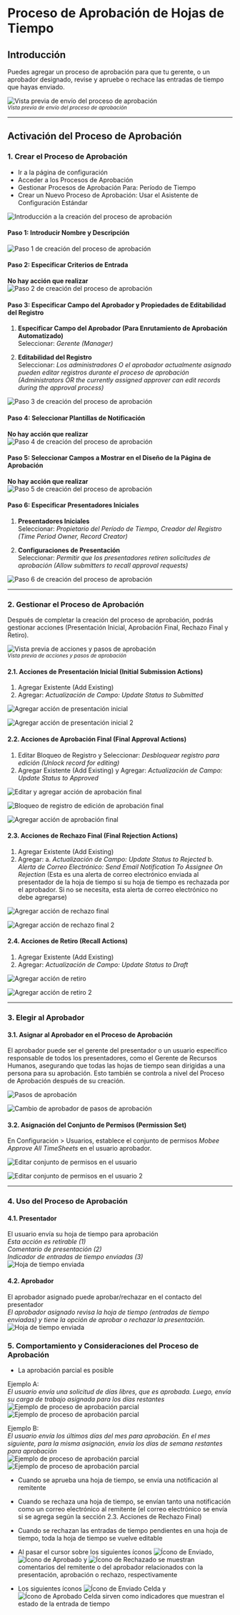 # Proceso de Aprobación de Hojas de Tiempo

## Introducción

Puedes agregar un proceso de aprobación para que tu gerente, o un aprobador designado, revise y apruebe o rechace las entradas de tiempo que hayas enviado.

![Vista previa de envío del proceso de aprobación](images/APImg/approvalProcessCreation/approvalProcessPreview.png "Vista previa de envío del proceso de aprobación")  
<sup>*Vista previa de envío del proceso de aprobación*</sup>

---

## Activación del Proceso de Aprobación

### 1. Crear el Proceso de Aprobación

- Ir a la página de configuración
- Acceder a los Procesos de Aprobación
- Gestionar Procesos de Aprobación Para: Período de Tiempo
- Crear un Nuevo Proceso de Aprobación: Usar el Asistente de Configuración Estándar

![Introducción a la creación del proceso de aprobación](images/APImg/approvalProcessCreation/approvalProcessCreationIntro.png "Introducción a la creación del proceso de aprobación")

#### Paso 1: Introducir Nombre y Descripción

![Paso 1 de creación del proceso de aprobación](images/APImg/approvalProcessCreation/approvalProcessCreationStep1.png "Paso 1 de creación del proceso de aprobación")

#### Paso 2: Especificar Criterios de Entrada

**No hay acción que realizar**  
![Paso 2 de creación del proceso de aprobación](images/APImg/approvalProcessCreation/approvalProcessCreationStep2.png "Paso 2 de creación del proceso de aprobación")

#### Paso 3: Especificar Campo del Aprobador y Propiedades de Editabilidad del Registro

1. **Especificar Campo del Aprobador (Para Enrutamiento de Aprobación Automatizado)**  
   Seleccionar: *Gerente (Manager)*

2. **Editabilidad del Registro**  
   Seleccionar: *Los administradores O el aprobador actualmente asignado pueden editar registros durante el proceso de aprobación (Administrators OR the currently assigned approver can edit records during the approval process)*  

![Paso 3 de creación del proceso de aprobación](images/APImg/approvalProcessCreation/approvalProcessCreationStep3.png "Paso 3 de creación del proceso de aprobación")

#### Paso 4: Seleccionar Plantillas de Notificación

**No hay acción que realizar**  
![Paso 4 de creación del proceso de aprobación](images/APImg/approvalProcessCreation/approvalProcessCreationStep4.png "Paso 4 de creación del proceso de aprobación")

#### Paso 5: Seleccionar Campos a Mostrar en el Diseño de la Página de Aprobación

**No hay acción que realizar**  
![Paso 5 de creación del proceso de aprobación](images/APImg/approvalProcessCreation/approvalProcessCreationStep5.png "Paso 5 de creación del proceso de aprobación")

#### Paso 6: Especificar Presentadores Iniciales

1. **Presentadores Iniciales**  
   Seleccionar: *Propietario del Período de Tiempo, Creador del Registro (Time Period Owner, Record Creator)*

2. **Configuraciones de Presentación**  
   Seleccionar: *Permitir que los presentadores retiren solicitudes de aprobación (Allow submitters to recall approval requests)*  

![Paso 6 de creación del proceso de aprobación](images/APImg/approvalProcessCreation/approvalProcessCreationStep6.png "Paso 6 de creación del proceso de aprobación")

---

### 2. Gestionar el Proceso de Aprobación

Después de completar la creación del proceso de aprobación, podrás gestionar acciones (Presentación Inicial, Aprobación Final, Rechazo Final y Retiro).

![Vista previa de acciones y pasos de aprobación](images/APImg/approvalProcessManagement/actionsAndApprovalStepsPreview.png "Vista previa de acciones y pasos de aprobación")  
<sup>*Vista previa de acciones y pasos de aprobación*</sup>

#### 2.1. Acciones de Presentación Inicial (Initial Submission Actions)

1. Agregar Existente (Add Existing)
2. Agregar: *Actualización de Campo: Update Status to Submitted*

![Agregar acción de presentación inicial](images/APImg/approvalProcessManagement/initialSubmissionAddAction.png "Agregar acción de presentación inicial")

![Agregar acción de presentación inicial 2](images/APImg/approvalProcessManagement/initialSubmissionAddAction2.png "Agregar acción de presentación inicial")

#### 2.2. Acciones de Aprobación Final (Final Approval Actions)

1. Editar Bloqueo de Registro y Seleccionar: *Desbloquear registro para edición (Unlock record for editing)*
2. Agregar Existente (Add Existing) y Agregar: *Actualización de Campo: Update Status to Approved*

![Editar y agregar acción de aprobación final](images/APImg/approvalProcessManagement/finalApprovalAddAction.png "Editar y agregar acción de aprobación final")

![Bloqueo de registro de edición de aprobación final](images/APImg/approvalProcessManagement/finalApprovalAddAction1.png "Bloqueo de registro de edición de aprobación final")

![Agregar acción de aprobación final](images/APImg/approvalProcessManagement/finalApprovalAddAction2.png "Agregar acción de aprobación final")

#### 2.3. Acciones de Rechazo Final (Final Rejection Actions)

1. Agregar Existente (Add Existing)
2. Agregar: 
    a. *Actualización de Campo: Update Status to Rejected*
    b. *Alerta de Correo Electrónico: Send Email Notification To Assignee On Rejection* (Esta es una alerta de correo electrónico enviada al presentador de la hoja de tiempo si su hoja de tiempo es rechazada por el aprobador. Si no se necesita, esta alerta de correo electrónico no debe agregarse)

![Agregar acción de rechazo final](images/APImg/approvalProcessManagement/finalRejectionAddAction.png "Agregar acción de rechazo final")

![Agregar acción de rechazo final 2](images/APImg/approvalProcessManagement/finalRejectionAddAction2.png "Agregar acción de rechazo final")

#### 2.4. Acciones de Retiro (Recall Actions)

1. Agregar Existente (Add Existing)
2. Agregar: *Actualización de Campo: Update Status to Draft*

![Agregar acción de retiro](images/APImg/approvalProcessManagement/recallAddAction.png "Agregar acción de retiro")

![Agregar acción de retiro 2](images/APImg/approvalProcessManagement/recallAddAction1.png "Agregar acción de retiro")

---

### 3. Elegir al Aprobador

#### 3.1. Asignar al Aprobador en el Proceso de Aprobación

El aprobador puede ser el gerente del presentador o un usuario específico responsable de todos los presentadores, como el Gerente de Recursos Humanos, asegurando que todas las hojas de tiempo sean dirigidas a una persona para su aprobación. Esto también se controla a nivel del Proceso de Aprobación después de su creación.

![Pasos de aprobación](images/APImg/approvalProcessManagement/approvalStepsEdit.png "Pasos de aprobación")

![Cambio de aprobador de pasos de aprobación](images/APImg/approvalProcessManagement/approvalStepsEditStep3.png "Cambio de aprobador de pasos de aprobación")

#### 3.2. Asignación del Conjunto de Permisos (Permission Set)

En Configuración > Usuarios, establece el conjunto de permisos *Mobee Approve All TimeSheets* en el usuario aprobador.

![Editar conjunto de permisos en el usuario](images/APImg/approvalProcessManagement/editPermissionSetOnUser.png "Editar conjunto de permisos en el usuario")

![Editar conjunto de permisos en el usuario 2](images/APImg/approvalProcessManagement/editPermissionSetOnUser2.png "Editar conjunto de permisos en el usuario")

---

### 4. Uso del Proceso de Aprobación

#### 4.1. Presentador
El usuario envía su hoja de tiempo para aprobación  
*Esta acción es retirable (1)*  
*Comentario de presentación (2)*  
*Indicador de entradas de tiempo enviadas (3)*  
![Hoja de tiempo enviada](images/APImg/approvalProcessBehavior/submittedTimeSheet.png "Hoja de tiempo enviada")

#### 4.2. Aprobador
El aprobador asignado puede aprobar/rechazar en el contacto del presentador  
*El aprobador asignado revisa la hoja de tiempo (entradas de tiempo enviadas) y tiene la opción de aprobar o rechazar la presentación.*  
![Hoja de tiempo enviada](images/APImg/approvalProcessBehavior/submittedTimeSheet2.png "Hoja de tiempo enviada")

### 5. Comportamiento y Consideraciones del Proceso de Aprobación

- La aprobación parcial es posible

Ejemplo A:  
*El usuario envía una solicitud de días libres, que es aprobada. Luego, envía su carga de trabajo asignada para los días restantes*  
![Ejemplo de proceso de aprobación parcial](images/APImg/approvalProcessBehavior/partialApprovalExample1.png "Ejemplo de proceso de aprobación parcial")  
![Ejemplo de proceso de aprobación parcial](images/APImg/approvalProcessBehavior/partialApprovalExample2.png "Ejemplo de proceso de aprobación parcial")

Ejemplo B:  
*El usuario envía los últimos días del mes para aprobación. En el mes siguiente, para la misma asignación, envía los días de semana restantes para aprobación*  
![Ejemplo de proceso de aprobación parcial](images/APImg/approvalProcessBehavior/partialApprovalExample3.png "Ejemplo de proceso de aprobación parcial")  
![Ejemplo de proceso de aprobación parcial](images/APImg/approvalProcessBehavior/partialApprovalExample4.png "Ejemplo de proceso de aprobación parcial")

- Cuando se aprueba una hoja de tiempo, se envía una notificación al remitente

- Cuando se rechaza una hoja de tiempo, se envían tanto una notificación como un correo electrónico al remitente (el correo electrónico se envía si se agrega según la sección 2.3. Acciones de Rechazo Final)

- Cuando se rechazan las entradas de tiempo pendientes en una hoja de tiempo, toda la hoja de tiempo se vuelve editable

- Al pasar el cursor sobre los siguientes íconos ![Ícono de Enviado](images/APImg/approvalProcessBehavior/submittedIcon.png "Ícono de Enviado"), ![Ícono de Aprobado](images/APImg/approvalProcessBehavior/approvedIcon.png "Ícono de Aprobado") y ![Ícono de Rechazado](images/APImg/approvalProcessBehavior/rejectedIcon.png "Ícono de Rechazado") se muestran comentarios del remitente o del aprobador relacionados con la presentación, aprobación o rechazo, respectivamente

- Los siguientes íconos ![Ícono de Enviado Celda](images/APImg/approvalProcessBehavior/submittedIconCell.png "Ícono de Enviado Celda") y ![Ícono de Aprobado Celda](images/APImg/approvalProcessBehavior/approvedIconCell.png "Ícono de Aprobado Celda") sirven como indicadores que muestran el estado de la entrada de tiempo